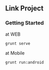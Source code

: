 ## Link Project 


### Getting Started


at WEB
```shell
grunt serve
```

at Mobile 

```shell
grunt run:android
```


